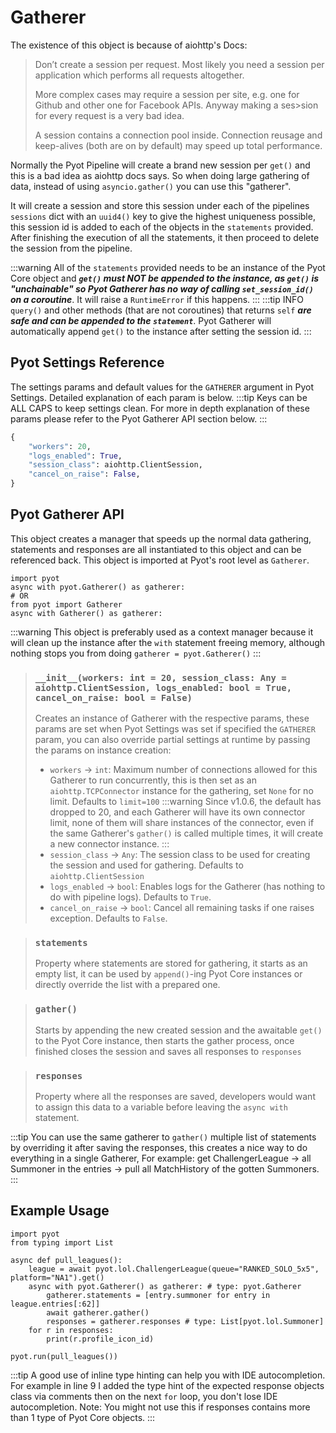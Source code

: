 # Gatherer

The existence of this object is because of aiohttp's Docs:

>Don’t create a session per request. Most likely you need a session per application which performs all requests altogether.
>
>More complex cases may require a session per site, e.g. one for Github and other one for Facebook APIs. Anyway making a ses>sion for every request is a very bad idea.
>
>A session contains a connection pool inside. Connection reusage and keep-alives (both are on by default) may speed up total performance.

Normally the Pyot Pipeline will create a brand new session per `get()` and this is a bad idea as aiohttp docs says. So when doing large gathering of data, instead of using `asyncio.gather()` you can use this "gatherer".

It will create a session and store this session under each of the pipelines `sessions` dict with an `uuid4()` key to give the highest uniqueness possible, this session id is added to each of the objects in the `statements` provided. After finishing the execution of all the statements, it then proceed to delete the session from the pipeline. 

:::warning
All of the `statements` provided needs to be an instance of the Pyot Core object and **_`get()` must NOT be appended to the instance, as `get()` is "unchainable" so Pyot Gatherer has no way of calling `set_session_id()` on a coroutine_**. It will raise a `RuntimeError` if this happens.
:::
:::tip INFO
`query()` and other methods (that are not coroutines) that returns `self` **_are safe and can be appended to the `statement`_**.
Pyot Gatherer will automatically append `get()` to the instance after setting the session id.
:::

## Pyot Settings Reference
The settings params and default values for the `GATHERER` argument in Pyot Settings. Detailed explanation of each param is below.
:::tip
Keys can be ALL CAPS to keep settings clean.
For more in depth explanation of these params please refer to the Pyot Gatherer API section below.
:::
```python
{
    "workers": 20,
    "logs_enabled": True,
    "session_class": aiohttp.ClientSession,
    "cancel_on_raise": False,
}
```

## Pyot Gatherer API
This object creates a manager that speeds up the normal data gathering, statements and responses are all instantiated to this object and can be referenced back.
This object is imported at Pyot's root level as `Gatherer`.
```python{1,4}
import pyot
async with pyot.Gatherer() as gatherer:
# OR
from pyot import Gatherer
async with Gatherer() as gatherer:
```
:::warning
This object is preferably used as a context manager because it will clean up the instance after the `with` statement freeing memory, although nothing stops you from doing `gatherer = pyot.Gatherer()`
:::
> ### `__init__(workers: int = 20, session_class: Any = aiohttp.ClientSession, logs_enabled: bool = True, cancel_on_raise: bool = False)`
> Creates an instance of Gatherer with the respective params, these params are set when Pyot Settings was set if specified the `GATHERER` param, you can also override partial settings at runtime by passing the params on instance creation:
> - `workers` <Badge text="param" type="warning" vertical="middle"/> -> `int`: Maximum number of connections allowed for this Gatherer to run concurrently, this is then set as an `aiohttp.TCPConnector` instance for the gathering, set `None` for no limit. Defaults to `limit=100`
>:::warning
> Since v1.0.6, the default has dropped to 20, and each Gatherer will have its own connector limit, none of them will share instances of the connector, even if the same Gatherer's `gather()` is called multiple times, it will create a new connector instance.
>:::
> - `session_class` <Badge text="param" type="warning" vertical="middle"/> -> `Any`: The session class to be used for creating the session and used for gathering. Defaults to `aiohttp.ClientSession`
> - `logs_enabled` <Badge text="param" type="warning" vertical="middle"/> -> `bool`: Enables logs for the Gatherer (has nothing to do with pipeline logs). Defaults to `True`.
> - `cancel_on_raise` <Badge text="param" type="warning" vertical="middle"/> -> `bool`: Cancel all remaining tasks if one raises exception. Defaults to `False`.

> ### `statements` <Badge text="property" type="error" vertical="middle"/>
> Property where statements are stored for gathering, it starts as an empty list, it can be used by `append()`-ing Pyot Core instances or directly override the list with a prepared one.

> ### `gather()` <Badge text="function" type="error" vertical="middle"/> <Badge text="awaitable" type="error" vertical="middle"/>
> Starts by appending the new created session and the awaitable `get()` to the Pyot Core instance, then starts the gather process, once finished closes the session and saves all responses to `responses`

> ### `responses` <Badge text="property" type="error" vertical="middle"/>
> Property where all the responses are saved, developers would want to assign this data to a variable before leaving the `async with` statement.

:::tip
You can use the same gatherer to `gather()` multiple list of statements by overriding it after saving the responses, this creates a nice way to do everything in a single Gatherer, For example: get ChallengerLeague -> all Summoner in the entries -> pull all MatchHistory of the gotten Summoners.
:::

## Example Usage
```python{6-9}
import pyot
from typing import List

async def pull_leagues():
    league = await pyot.lol.ChallengerLeague(queue="RANKED_SOLO_5x5", platform="NA1").get()
    async with pyot.Gatherer() as gatherer: # type: pyot.Gatherer
        gatherer.statements = [entry.summoner for entry in league.entries[:62]]
        await gatherer.gather()
        responses = gatherer.responses # type: List[pyot.lol.Summoner]
    for r in responses:
        print(r.profile_icon_id)

pyot.run(pull_leagues())
```
:::tip
A good use of inline type hinting can help you with IDE autocompletion. For example in line 9 I added the type hint of the expected response objects class via comments then on the next `for` loop, you don't lose IDE autocompletion. Note: You might not use this if responses contains more than 1 type of Pyot Core objects.
:::

